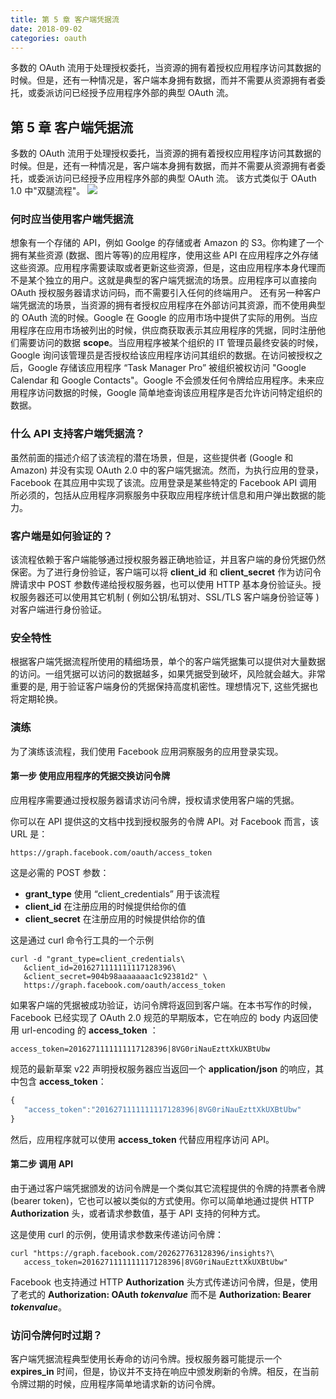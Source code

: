 ```yaml
---
title: 第 5 章 客户端凭据流
date: 2018-09-02
categories: oauth
---
```

多数的 OAuth 流用于处理授权委托，当资源的拥有着授权应用程序访问其数据的时候。但是，还有一种情况是，客户端本身拥有数据，而并不需要从资源拥有者委托，或委派访问已经授予应用程序外部的典型 OAuth 流。
<!-- more -->
## 第 5 章 客户端凭据流

多数的 OAuth 流用于处理授权委托，当资源的拥有着授权应用程序访问其数据的时候。但是，还有一种情况是，客户端本身拥有数据，而并不需要从资源拥有者委托，或委派访问已经授予应用程序外部的典型 OAuth 流。
该方式类似于 OAuth 1.0 中"双腿流程"。
![](https://image.slidesharecdn.com/oauth2-0-121105042359-phpapp02/95/oauth20-26-638.jpg?cb=1361524294)

### 何时应当使用客户端凭据流
想象有一个存储的 API，例如 Goolge 的存储或者 Amazon 的 S3。你构建了一个拥有某些资源 (数据、图片等等)的应用程序，使用这些 API 在应用程序之外存储这些资源。应用程序需要读取或者更新这些资源，但是，这由应用程序本身代理而不是某个独立的用户。这就是典型的客户端凭据流的场景。应用程序可以直接向 OAuth 授权服务器请求访问码，而不需要引入任何的终端用户。
还有另一种客户端凭据流的场景，当资源的拥有者授权应用程序在外部访问其资源，而不使用典型的 OAuth 流的时候。Google 在 Google 的应用市场中提供了实际的用例。当应用程序在应用市场被列出的时候，供应商获取表示其应用程序的凭据，同时注册他们需要访问的数据 **scope**。当应用程序被某个组织的 IT 管理员最终安装的时候，Google 询问该管理员是否授权给该应用程序访问其组织的数据。在访问被授权之后，Google 存储该应用程序 “Task Manager Pro”  被组织被权访问 "Google Calendar 和 Google Contacts"。Google 不会颁发任何令牌给应用程序。未来应用程序访问数据的时候，Google 简单地查询该应用程序是否允许访问特定组织的数据。

### 什么 API 支持客户端凭据流？
虽然前面的描述介绍了该流程的潜在场景，但是，这些提供者 (Google 和 Amazon) 并没有实现 OAuth 2.0 中的客户端凭据流。然而，为执行应用的登录，Facebook 在其应用中实现了该流。应用登录是某些特定的 Facebook API 调用所必须的，包括从应用程序洞察服务中获取应用程序统计信息和用户弹出数据的能力。

### 客户端是如何验证的？
该流程依赖于客户端能够通过授权服务器正确地验证，并且客户端的身份凭据仍然保密。为了进行身份验证，客户端可以将 **client_id** 和 **client_secret** 作为访问令牌请求中 POST 参数传递给授权服务器，也可以使用 HTTP 基本身份验证头。授权服务器还可以使用其它机制 ( 例如公钥/私钥对、SSL/TLS 客户端身份验证等 ) 对客户端进行身份验证。

### 安全特性
根据客户端凭据流程所使用的精细场景，单个的客户端凭据集可以提供对大量数据的访问。一组凭据可以访问的数据越多，如果凭据受到破坏，风险就会越大。非常重要的是, 用于验证客户端身份的凭据保持高度机密性。理想情况下, 这些凭据也将定期轮换。

### 演练
为了演练该流程，我们使用 Facebook 应用洞察服务的应用登录实现。

#### 第一步 使用应用程序的凭据交换访问令牌
应用程序需要通过授权服务器请求访问令牌，授权请求使用客户端的凭据。

你可以在 API 提供这的文档中找到授权服务的令牌 API。对 Facebook 而言，该 URL 是：

```
https://graph.facebook.com/oauth/access_token
```

这是必需的 POST 参数：

* **grant_type**
  使用  “client_credentials” 用于该流程
* **client_id**
  在注册应用的时候提供给你的值
* **client_secret**
  在注册应用的时候提供给你的值

这是通过 curl 命令行工具的一个示例

```
curl -d "grant_type=client_credentials\
   &client_id=2016271111111117128396\
   &client_secret=904b98aaaaaaac1c92381d2" \
   https://graph.facebook.com/oauth/access_token
```

如果客户端的凭据被成功验证，访问令牌将返回到客户端。在本书写作的时候，Facebook 已经实现了 OAuth 2.0 规范的早期版本，它在响应的 body 内返回使用 url-encoding 的 **access_token** ：

```
access_token=2016271111111117128396|8VG0riNauEzttXkUXBtUbw
```

规范的最新草案 v22 声明授权服务器应当返回一个 **application/json** 的响应，其中包含 **access_token**：

```javascript
{
   "access_token":"2016271111111117128396|8VG0riNauEzttXkUXBtUbw"
}
```

然后，应用程序就可以使用 **access_token** 代替应用程序访问 API。

#### 第二步 调用 API
由于通过客户端凭据颁发的访问令牌是一个类似其它流程提供的令牌的持票者令牌 (bearer token)，它也可以被以类似的方式使用。你可以简单地通过提供 HTTP **Authorization** 头，或者请求参数值，基于 API 支持的何种方式。

这是使用 curl 的示例，使用请求参数来传递访问令牌：

```
curl "https://graph.facebook.com/202627763128396/insights?\
   access_token=2016271111111117128396|8VG0riNauEzttXkUXBtUbw"
```

Facebook 也支持通过 HTTP **Authorization** 头方式传递访问令牌，但是，使用了老式的 **Authorization: OAuth _tokenvalue_** 而不是 **Authorization: Bearer _tokenvalue_**。

### 访问令牌何时过期？
客户端凭据流程典型使用长寿命的访问令牌。授权服务器可能提示一个 **expires_in** 时间，但是，协议并不支持在响应中颁发刷新的令牌。相反，在当前令牌过期的时候，应用程序简单地请求新的访问令牌。
